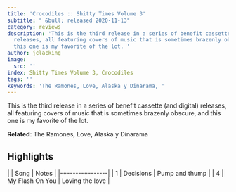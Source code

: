 ```yaml
---
title: 'Crocodiles :: Shitty Times Volume 3'
subtitle: " &bull; released 2020-11-13"
category: reviews
description: 'This is the third release in a series of benefit cassette (and digital)
  releases, all featuring covers of music that is sometimes brazenly obscure, and
  this one is my favorite of the lot. '
author: jclacking
image:
  src: ''
index: Shitty Times Volume 3, Crocodiles
tags: ''
keywords: 'The Ramones, Love, Alaska y Dinarama, '
---
```

This is the third release in a series of benefit cassette (and digital) releases, all featuring covers of music that is sometimes brazenly obscure, and this one is my favorite of the lot. <!--more-->

**Related**: The Ramones, Love, Alaska y Dinarama

## Highlights

| | Song | Notes |
|-+------+-------|
| 1 | Decisions | Pump and thump |
| 4 | My Flash On You | Loving the love |

